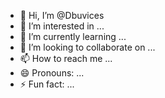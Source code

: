 - 👋 Hi, I’m @Dbuvices
- 👀 I’m interested in ...
- 🌱 I’m currently learning ...
- 💞️ I’m looking to collaborate on ...
- 📫 How to reach me ...
- 😄 Pronouns: ...
- ⚡ Fun fact: ...

<!---
Dbuvices/Dbuvices is a ✨ special ✨ repository because its `README.md` (this file) appears on your GitHub profile.
You can click the Preview link to take a look at your changes.
--->
